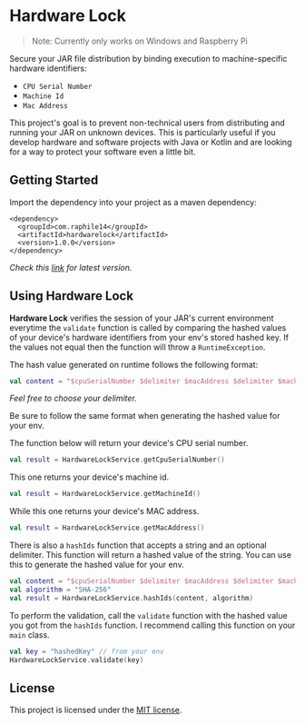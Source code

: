 # Hardware Lock

> Note: Currently only works on Windows and Raspberry Pi

Secure your JAR file distribution by binding execution to machine-specific hardware
identifiers:

- `CPU Serial Number`
- `Machine Id`
- `Mac Address`

This project's goal is to prevent non-technical users from distributing and running your JAR on unknown devices. This is
particularly useful if you develop hardware and software projects with Java or Kotlin and are looking for a way to
protect your software even a little bit.

## Getting Started

Import the dependency into your project as a maven dependency:

```
<dependency>
  <groupId>com.raphile14</groupId>
  <artifactId>hardwarelock</artifactId>
  <version>1.0.0</version>
</dependency>
```

_Check this [link](https://github.com/Raphile14/hardwarelock/packages/2296280) for latest version._

## Using Hardware Lock

**Hardware Lock** verifies the session of your JAR's current environment everytime the `validate` function is called by
comparing the hashed values of your device's hardware identifiers from your env's stored hashed key. If the values not
equal then the function will throw a `RuntimeException`.

The hash value generated on runtime follows the following format:

```kotlin
val content = "$cpuSerialNumber $delimiter $macAddress $delimiter $machineId" 
```

_Feel free to choose your delimiter._

Be sure to follow the same format when generating the hashed value for your env.

The function below will return your device's CPU serial number.

```kotlin
val result = HardwareLockService.getCpuSerialNumber()
```

This one returns your device's machine id.

```kotlin
val result = HardwareLockService.getMachineId()
```

While this one returns your device's MAC address.

```kotlin
val result = HardwareLockService.getMacAddress()
```

There is also a `hashIds` function that accepts a string and an optional delimiter. This function will return a hashed
value of the string. You can use this to generate the hashed value for your env.

```kotlin
val content = "$cpuSerialNumber $delimiter $macAddress $delimiter $machineId"
val algorithm = "SHA-256"
val result = HardwareLockService.hashIds(content, algorithm)
```

To perform the validation, call the `validate` function with the hashed value you got from the `hashIds` function. I
recommend calling this function on your `main` class.

```kotlin
val key = "hashedKey" // from your env
HardwareLockService.validate(key)
```

## License

This project is licensed under the [MIT license](https://github.com/Raphile14/hardwarelock/blob/main/LICENSE).
